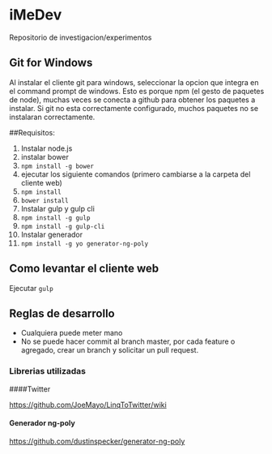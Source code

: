 # iMeDev
Repositorio de investigacion/experimentos

## Git for Windows
Al instalar el cliente git para windows, seleccionar la opcion que integra en el command prompt de windows. Esto es porque npm (el gesto de paquetes de node), muchas veces se conecta a github para obtener los paquetes a instalar. Si git no esta correctamente configurado, muchos paquetes no se instalaran correctamente.

##Requisitos:
1. Instalar node.js
2. instalar bower
 1. `npm install -g bower`
3. ejecutar los siguiente comandos (primero cambiarse a la carpeta del cliente web)
  1. `npm install`
  2. `bower install`
4. Instalar gulp y gulp cli
  1. `npm install -g gulp`
  2. `npm install -g gulp-cli`
5. Instalar generador 
  1. `npm install -g yo generator-ng-poly`
  


## Como levantar el cliente web

Ejecutar `gulp`

## Reglas de desarrollo
* Cualquiera puede meter mano
* No se puede hacer commit al branch master, por cada feature o agregado, crear un branch y solicitar un pull request.


### Librerias utilizadas
####Twitter

https://github.com/JoeMayo/LinqToTwitter/wiki

#### Generador ng-poly

https://github.com/dustinspecker/generator-ng-poly
